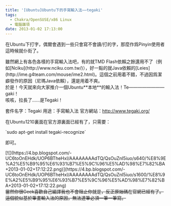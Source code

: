 ```yaml
---
title: '[Ubuntu]Ubuntu下的手寫輸入法——tegaki'
tags:
  - Chakra/OpenSUSE/x86 Linux
  - 電腦雜項
date: 2013-01-02 17:13:00
---
```


<span>在Ubuntu下打字，偶爾會遇到一些只會寫不會讀/打的字，那麼作爲Pinyin使用者這時候就仆街了。</span>

<div><span>雖然網上有各色各樣的手寫輸入法吧，有的就TMD Flash依賴之餘還用不了（例如[Nciku](http://www.nciku.com.tw/)），好一點的就Java依賴的[Leies](http://ime.g4team.com/mouse/ime2.html)。這個之前用着不錯，不過因爲潔癖發作的原因（尼瑪Java依賴），還是用着不爽。</span></div>
<div><span>於是！今天就來向大家推介一個Ubuntu**本地**的輸入法！Te————————gaki！</span></div>
<div><span>咳咳，拉長了……是Tegaki！</span></p>

<span>套件名字：Tegaki</span>
<span>
</span><span>用途：手寫輸入法</span>
<span>
</span><span>官方網站：</span>[<span>http://www.tegaki.org/</span>](http://www.tegaki.org/)
<span>
</span></div>
<div><span>在Ubuntu1210裏面在官方源裏面已經有了，只需要：</span></div>
<div></div>
<p>`sudo apt-get install tegaki-recognize`

<span>即可。 </span>

<div>[![](https://4.bp.blogspot.com/-UC6toOnEHdk/UOP6BTheHxI/AAAAAAAAdTQ/QsOuZnI5iuo/s640/%E8%9E%A2%E5%B9%95%E6%93%B7%E5%9C%96%E5%AD%98%E7%82%BA+2013-01-02+17:12:22.png)](https://4.bp.blogspot.com/-UC6toOnEHdk/UOP6BTheHxI/AAAAAAAAdTQ/QsOuZnI5iuo/s1600/%E8%9E%A2%E5%B9%95%E6%93%B7%E5%9C%96%E5%AD%98%E7%82%BA+2013-01-02+17:12:22.png)</div>

<span>
</span><span>
</span>
<span>
<strike>當然你很Geek喜歡自己編譯我也不會阻止你就是，反正原始碼在官網已經有了。</strike></span>
<span><strike>這個貌似基於筆畫輸入法的原因，無法連筆必須一筆一筆寫。</strike></span>

<div><span>
</span></div>